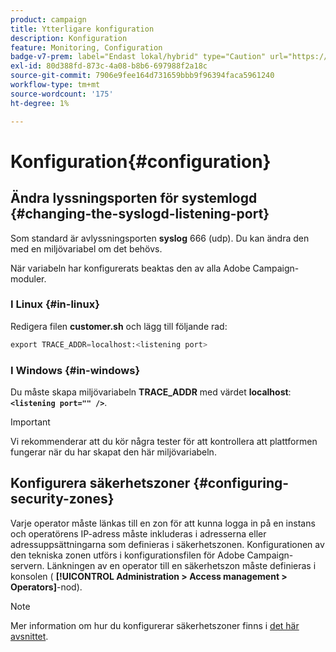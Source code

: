 ```yaml
---
product: campaign
title: Ytterligare konfiguration
description: Konfiguration
feature: Monitoring, Configuration
badge-v7-prem: label="Endast lokal/hybrid" type="Caution" url="https://experienceleague.adobe.com/docs/campaign-classic/using/installing-campaign-classic/architecture-and-hosting-models/hosting-models-lp/hosting-models.html?lang=sv" tooltip="Gäller endast lokala och hybrida driftsättningar"
exl-id: 80d388fd-873c-4a08-b8b6-697988f2a18c
source-git-commit: 7906e9fee164d731659bbb9f96394faca5961240
workflow-type: tm+mt
source-wordcount: '175'
ht-degree: 1%

---
```


# Konfiguration{#configuration}



## Ändra lyssningsporten för systemlogd {#changing-the-syslogd-listening-port}

Som standard är avlyssningsporten **syslog** 666 (udp). Du kan ändra den med en miljövariabel om det behövs.

När variabeln har konfigurerats beaktas den av alla Adobe Campaign-moduler.

### I Linux {#in-linux}

Redigera filen **customer.sh** och lägg till följande rad:

```sql
export TRACE_ADDR=localhost:<listening port>
```

### I Windows {#in-windows}

Du måste skapa miljövariabeln **TRACE_ADDR** med värdet **localhost**: **`<listening port="" />`**.

>[!IMPORTANT]
>
>Vi rekommenderar att du kör några tester för att kontrollera att plattformen fungerar när du har skapat den här miljövariabeln.

## Konfigurera säkerhetszoner {#configuring-security-zones}

Varje operator måste länkas till en zon för att kunna logga in på en instans och operatörens IP-adress måste inkluderas i adresserna eller adressuppsättningarna som definieras i säkerhetszonen. Konfigurationen av den tekniska zonen utförs i konfigurationsfilen för Adobe Campaign-servern. Länkningen av en operator till en säkerhetszon måste definieras i konsolen ( **[!UICONTROL Administration > Access management > Operators]**-nod).

>[!NOTE]
>
>Mer information om hur du konfigurerar säkerhetszoner finns i [det här avsnittet](../../installation/using/security-zones.md).
